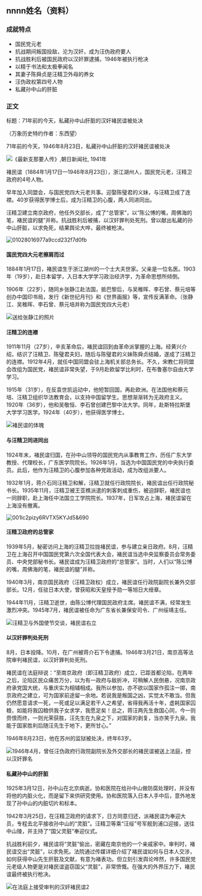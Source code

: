 ## nnnn姓名（资料）

### 成就特点

- 国民党元老
- 抗战期间叛国投敌，沦为汉奸，成为汪伪政府要人
- 抗战胜利后被国民政府以汉奸罪逮捕，1946年被执行枪决
- 以精于书法和太极拳闻名
- 其妻子陈舜贞是汪精卫外母的养女
- 汪伪政权第四号人物
- 私藏孙中山的肝脏


### 正文

标题：71年前的今天，私藏孙中山肝脏的汉奸褚民谊被处决

（万象历史特约作者：东西望）

71年前的今天，1946年8月23日，私藏孙中山肝脏的汉奸褚民谊被处决

![《最新支那要人传》,朝日新闻社, 1941年](《最新支那要人传》,朝日新闻社,1941年.jpg)

褚民谊（1884年1月17日—1946年8月23日），浙江湖州人，国民党元老，汪精卫政府的4号人物。

早年加入同盟会，与国民党四大元老共事。迎娶陈璧君的义妹，与汪精卫成了连襟。40岁获得医学博士后，成为汪精卫的心腹，两人同进同出。

汪精卫建立南京政府，他任外交部长，成了“总管家”，以“陈公博的嘴，周佛海的笔，褚民谊的腿”并称。抗战胜利后被捕，以汉奸罪判处死刑。曾以献出私藏的孙中山肝脏，以求免死，结果舆论大哗，最终被枪决。

![01028016977a9ccd232f7d0fb](01028016977a9ccd232f7d0fb.jpg)



#### 国民党四大元老擦肩而过

1884年1月17日，褚民谊生于浙江湖州的一个士大夫世家。父亲是一位名医。1903年（19岁），赴日本留学，入日本大学学习政治经济学，为革命思想所倾倒。

1906年（22岁），随同乡张静江赴法国，抵巴黎后，与吴稚晖、李石曾、蔡元培等创办中国印书局，发行《新世纪月刊》和《世界画报》等，宣传反满革命。（张静江、吴稚晖、李石曾、蔡元培并称为国民党四大元老）

![送给张静江的照片](送给张静江的照片.jpeg)

#### 汪精卫的连襟

1911年11月（27岁），辛亥革命后，褚民谊回到由革命派掌握的上海。经黄兴介绍，结识了汪精卫、陈璧君夫妇，随后与陈璧君的义妹陈舜贞结婚，遂成了汪精卫的连襟。1912年4月，就任中国同盟会驻上海机关部总务长。不久，宋教仁将同盟会改组为国民党，褚民谊非常失望，于9月赴欧留学比利时，在布鲁塞尔自由大学学习。

1915年（31岁），在反袁世凯运动中，他短暂回国，再赴欧洲。在法国他和蔡元培、汪精卫组织华法教育会，以支持中国留学生。思想渐渐转为无政府主义。1920年（36岁），他和吴敬恒、李石曾创建巴黎中法大学。同年，赴斯特拉斯堡大学学习医学。1924年（40岁），他获得医学博士。

![褚民谊的体魄](褚民谊的体魄.jpeg)



#### 与汪精卫同进同出

1924年末，褚民谊归国，在孙中山领导的国民党内从事教育工作，历任广东大学教授、代理校长，广东医学院院长。1926年1月，当选为中国国民党的中央执行委员。此后，他作为汪精卫的心腹参加各种党政活动，成为改组派要人。

1932年1月，蒋介石同汪精卫和解，汪精卫就任行政院院长，褚民谊出任行政院秘书长。1935年11月，汪精卫被王亚樵派遣的刺客刺成重伤，被迫辞职，褚民谊也一同辞职，赴上海任中法国立工学院院长。1937年，日军攻占上海，褚民谊留在上海没有撤离。

![001lc2pizy6RVTX5KYJd5&690](001lc2pizy6RVTX5KYJd5&690.jpeg)

#### 汪精卫政府的总管家

1939年5月，秘密访问上海的汪精卫拉拢褚民谊，参与建立亲日政府。8月，汪精卫在上海召开中国国民党第六次全国代表大会，褚民谊当选中央监察委员会常务委员、中央党部秘书长。褚民谊成为汪精卫政府的“总管家”。当时，人们以“陈公博的嘴，周佛海的笔，褚民谊的腿”并称。

1940年3月，南京国民政府（汪精卫政权）成立，褚民谊任行政院副院长兼外交部部长。12月，任驻日本大使，曾获昭和天皇授予勋一等旭日大绶章。

1944年11月，汪精卫逝世，由陈公博代理国民政府主席。褚民谊不满，经常发生激烈冲突。1945年7月，褚民谊被任命为广东省长兼保安司令、广州绥靖主任。

![汪精卫与外国使节交谈，褚民谊右立](汪精卫与外国使节交谈，褚民谊右立.jpg)

#### 以汉奸罪判处死刑

8月，日本投降。10月，在广州被蒋介石下令逮捕。1946年3月21日，南京高等法院审判褚民谊，以汉奸罪判处死刑。

褚民谊在法庭辩说：“至南京政府（即汪精卫政府）成立，已距首都沦陷，在两年之后，沦陷区民众痛苦万分，以为有一政府与敌折冲，可稍解人民倒悬，况南京政府承党国大统，与重庆实为相辅相成。我所以参加，亦不欲以国家作孤注一掷，南京政府之建立，可为国家前途留一余地。若说我是叛国之凶，实觉太不敢当。但我仍然愿意请求一死，一死或足以满足若干人之希望，省得我再活十年，虚耗国家囚粮，如能将我囚粮供我子女求学，我愿足矣！总之，蒋汪两先生救国心同，今一则赍恨而终，一则光荣获胜，汪先生在九泉之下，对国家的剥复，当亦笑于九泉。我能于国家胜利后随汪先生于地下，更所甘心。”

1946年8月23日，他在苏州的监狱被处决，终年63岁。

![1946年4月，曾任汪伪政府行政院副院长及外交部长的褚民谊被送上法庭，控以汉奸罪名](1946年4月，曾任汪伪政府行政院副院长及外交部长的褚民谊被送上法庭，控以汉奸罪名.jpg)

#### 私藏孙中山的肝脏

1925年3月12日，孙中山在北京病逝。协和医院在给孙中山做防腐处理时，并没有将他的内脏火化，而是留下来供研究使用。协和医院落入日本人手中后，意外地发现了孙中山的内脏切片和标本。

1942年3月25日，在汪精卫政府的请求下，日方同意归还，派褚民谊为奉迎大员，专程去北平接收孙中山的“灵脏”。汪精卫等乘“汪绥”号军舰到浦口迎接，送往中山陵，并主持了“国父灵脏”奉迎仪式。

抗战胜利前夕，褚民谊将“灵脏”偷出，密藏在南京他的一个亲戚家中。审判时，褚民谊交出“灵脏”，以求免死。法院通过传媒详细介绍了褚民谊如何与日本人交涉，如何获得中山先生肝脏及文献，有意为褚表功。但立刻引发舆论哗然，许多国民党元老级人物更是对褚民谊盗窃国父“灵脏”，非常愤慨。在强大的外界压力下，褚民谊最终被执行枪决。

![在法庭上接受审判的汉奸褚民谊2](在法庭上接受审判的汉奸褚民谊2.png)



